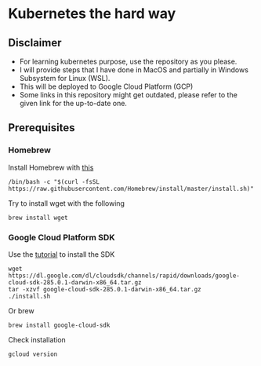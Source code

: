 # Kubernetes the hard way
## Disclaimer
- For learning kubernetes purpose, use the repository as you please.
- I will provide steps that I have done in MacOS and partially in Windows Subsystem for Linux (WSL).
- This will be deployed to Google Cloud Platform (GCP)
- Some links in this repository might get outdated, please refer to the given link for the up-to-date one.
## Prerequisites
### Homebrew
Install Homebrew with [this](https://brew.sh/)
```
/bin/bash -c "$(curl -fsSL https://raw.githubusercontent.com/Homebrew/install/master/install.sh)"
```
Try to install wget with the following
```
brew install wget
```
### Google Cloud Platform SDK
Use the [tutorial](https://cloud.google.com/sdk/docs/downloads-versioned-archives) to install the SDK
```
wget https://dl.google.com/dl/cloudsdk/channels/rapid/downloads/google-cloud-sdk-285.0.1-darwin-x86_64.tar.gz
tar -xzvf google-cloud-sdk-285.0.1-darwin-x86_64.tar.gz
./install.sh
```
Or brew
```
brew install google-cloud-sdk
```
Check installation
```
gcloud version
```
